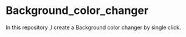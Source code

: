 # Background_color_changer
In this repository ,I create  a  Background color changer by single  click.
